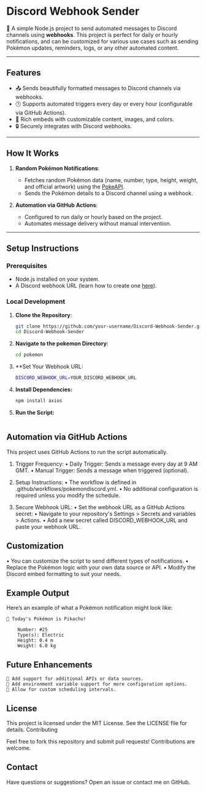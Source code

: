 # **Discord Webhook Sender**

🚀 A simple Node.js project to send automated messages to Discord channels using **webhooks**. This project is perfect for daily or hourly notifications, and can be customized for various use cases such as sending Pokémon updates, reminders, logs, or any other automated content.

---

## **Features**

- 📤 Sends beautifully formatted messages to Discord channels via webhooks.
- 🕒 Supports automated triggers every day or every hour (configurable via GitHub Actions).
- 🎨 Rich embeds with customizable content, images, and colors.
- 🔒 Securely integrates with Discord webhooks.

---

## **How It Works**

1. **Random Pokémon Notifications**:
   - Fetches random Pokémon data (name, number, type, height, weight, and official artwork) using the [PokeAPI](https://pokeapi.co/).
   - Sends the Pokémon details to a Discord channel using a webhook.

2. **Automation via GitHub Actions**:
   - Configured to run daily or hourly based on the project.
   - Automates message delivery without manual intervention.

---

## **Setup Instructions**

### Prerequisites
- Node.js installed on your system.
- A Discord webhook URL (learn how to create one [here](https://support.discord.com/hc/en-us/articles/228383668-Intro-to-Webhooks)).

### Local Development
1. **Clone the Repository**:
   ```bash
   git clone https://github.com/your-username/Discord-Webhook-Sender.git
   cd Discord-Webhook-Sender
2. **Navigate to the pokemon Directory:**
   ```bash
   cd pokemon

3. **Set Your Webhook URL:
   ```bash
   DISCORD_WEBHOOK_URL=YOUR_DISCORD_WEBHOOK_URL

4. **Install Dependencies:**
    ```bash
    npm install axios
5. **Run the Script:**
   ```node pokemon.js
   
## Automation via GitHub Actions

This project uses GitHub Actions to run the script automatically.

1. Trigger Frequency:
   • Daily Trigger: Sends a message every day at 9 AM GMT.
   • Manual Trigger: Sends a message when triggered (optional).

2. Setup Instructions:
   • The workflow is defined in .github/workflows/pokemondiscord.yml.
   • No additional configuration is required unless you modify the schedule.

3. Secure Webhook URL:
   • Set the webhook URL as a GitHub Actions secret:
   • Navigate to your repository's Settings > Secrets and variables > Actions.
   • Add a new secret called DISCORD_WEBHOOK_URL and paste your webhook URL.
    
## Customization

   • You can customize the script to send different types of notifications.
   • Replace the Pokémon logic with your own data source or API.
   • Modify the Discord embed formatting to suit your needs.

## Example Output

Here’s an example of what a Pokémon notification might look like:

    🎨 Today's Pokémon is Pikachu!

        Number: #25
        Type(s): Electric
        Height: 0.4 m
        Weight: 6.0 kg

## Future Enhancements

    🌟 Add support for additional APIs or data sources.
    🔧 Add environment variable support for more configuration options.
    📅 Allow for custom scheduling intervals.

## License

This project is licensed under the MIT License. See the LICENSE file for details.
Contributing

Feel free to fork this repository and submit pull requests! Contributions are welcome.
## Contact

Have questions or suggestions? Open an issue or contact me on GitHub.
